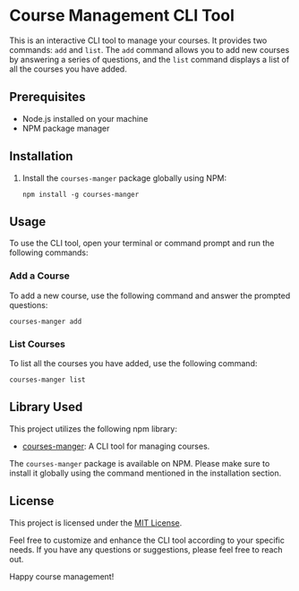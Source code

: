 # Course Management CLI Tool

This is an interactive CLI tool to manage your courses. It provides two commands: `add` and `list`. The `add` command allows you to add new courses by answering a series of questions, and the `list` command displays a list of all the courses you have added.

## Prerequisites

- Node.js installed on your machine
- NPM package manager

## Installation

1. Install the `courses-manger` package globally using NPM:
   ```
   npm install -g courses-manger
   ````

## Usage

To use the CLI tool, open your terminal or command prompt and run the following commands:

### Add a Course

To add a new course, use the following command and answer the prompted questions:
```
courses-manger add
```

### List Courses

To list all the courses you have added, use the following command:
```
courses-manger list
```

## Library Used

This project utilizes the following npm library:

- [courses-manger](https://www.npmjs.com/package/courses-manger): A CLI tool for managing courses.

The `courses-manger` package is available on NPM. Please make sure to install it globally using the command mentioned in the installation section.

## License

This project is licensed under the [MIT License](LICENSE).

Feel free to customize and enhance the CLI tool according to your specific needs. If you have any questions or suggestions, please feel free to reach out.

Happy course management!
```
